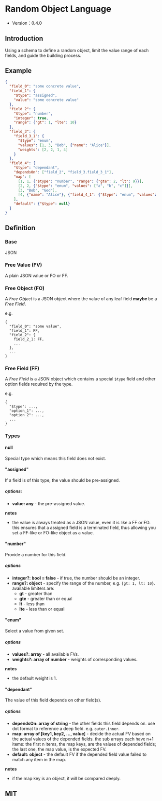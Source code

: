 # Random Object Language

- Version：0.4.0

## Introduction

Using a schema to define a random object, limit the value range of each fields, and guide the building process.

## Example

```json
{
  "field_0": "some concrete value",
  "field_1": {
    "$type": "assigned",
    "value": "some concrete value"
  },
  "field_2": {
    "$type": "number",
    "integer": true,
    "range": {"gt": 1, "lte": 10}
  },
  "field_3": {
    "field_3_1": {
      "$type": "enum",
      "values": [1, 3, "Bob", {"name": "Alice"}],
      "weights": [2, 2, 1, 4]
    }
  },
  "field_4": {
    "$type": "dependant",
    "dependsOn": ["field_2", "field_3.field_3_1"],
    "map": [
      [1, 1, {"$type": "number", "range": {"gte": 2, "lt": 9}}],
      [2, 2, {"$type": "enum", "values": ["a", "b", "c"]}],
      [3, "Bob", "God"],
      [4, {"name": "Alice"}, {"field_4_1": {"$type": "enum", "values": ["Boy", "Girl"]}}]
    ],
    "default": {"$type": null}
  }
}
```

## Definition

### Base

JSON

### Free Value (FV)

A plain JSON value or FO or FF.

### Free Object (FO)

A *Free Object* is a JSON object where the value of any leaf field **maybe** be a *Free Field*. 

e.g.

```
{
  "field_0": "some value",
  "field_1": FF,
  "field_2": {
    field_2_1: FF,
    ...
  },
  ...
}
```

### Free Field (FF)

A *Free Field* is a JSON object which contains a special `$type` field and other option fields required by the type.

e.g.

```
{
  "$type": ...,
  "option_1": ...,
  "option_2": ...,
  ...
}
```

### Types

#### null

Special type which means this field does not exist.

#### "assigned"

If a field is of this type, the value should be pre-assigned.

##### options:

- **value: any** - the pre-assigned value.

**notes**

- the value is always treated as a JSON value, even it is like a FF or FO. this ensures that a assigned field is a 
terminated field, thus allowing you set a FF-like or FO-like object as a value. 

#### "number"

Provide a number for this field.

##### options

- **integer?: bool = false** - if true, the number should be an integer.
- **range?: object** - specify the range of the number, e.g. `{gt: 1, lt: 10}`. available limiters are:
  - **gt** - greater than
  - **gte** - greater than or equal
  - **lt** - less than
  - **lte** - less than or equal
  
#### "enum"

Select a value from given set.

##### options

- **values?: array** - all available FVs.
- **weights?: array of number** - weights of corresponding values.

**notes**
 
- the default weight is 1.

#### "dependant"

The value of this field depends on other field(s).

##### options

- **dependsOn: array of string** - the other fields this field depends on. use dot format to reference a deep field. e.g. 
`outer.inner`.
- **map: array of [key1, key2, ..., value]** - decide the actual FV based on the actual values of the depended fields.
the sub arrays each have n+1 items: the first n items, the map keys, are the values of depended fields; the last one, the map 
value, is the expected FV. 
- **default: object** - the default FV if the depended field value failed to match any item in the map.  

**notes**

- if the map key is an object, it will be compared deeply.

## MIT

